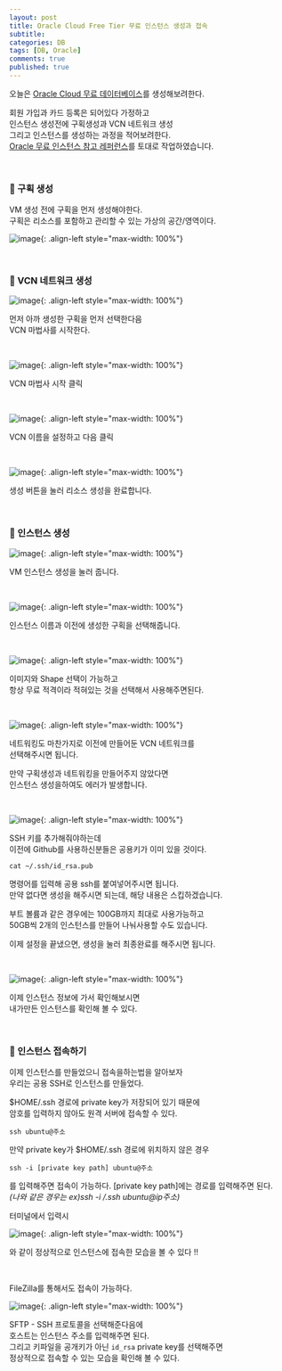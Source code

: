 ```yaml
---
layout: post
title: Oracle Cloud Free Tier 무료 인스턴스 생성과 접속
subtitle: 
categories: DB
tags: [DB, Oracle]
comments: true
published: true
---
```


오늘은 [Oracle Cloud 무료 데이터베이스]를 생성해보려한다.  

회원 가입과 카드 등록은 되어있다 가정하고  
인스턴스 생성전에 구획생성과 VCN 네트워크 생성  
그리고 인스턴스를 생성하는 과정을 적어보려한다.  
[Oracle 무료 인스턴스 참고 레퍼런스]를 토대로 작업하였습니다.


<br/>

### 📌 구획 생성  

VM 생성 전에 구획을 먼저 생성해야한다.  
구획은 리소스를 포함하고 관리할 수 있는 가상의 공간/영역이다.  

![image](https://lh3.googleusercontent.com/u/0/drive-viewer/AFDK6gNs_7nfk_gmvLEvuBwFQHxq_WeESvVrrNgHncikIguZT5WSDBFRWJouafXAfIAnVKgSH8daI2o4KyS-YzP_fNz25gBp=w3024-h1728){: .align-left style="max-width: 100%"}

<br/>  

### 📌 VCN 네트워크 생성  

![image](https://lh3.googleusercontent.com/u/0/drive-viewer/AFDK6gPQ25gr2990xuN0OLF_Qr90USye42bZ6DbogZyuabsYL-OejRkV1p7C3LfLIa3X8BF5dgwz7eyH5zr20LtMPIO8nRjHjA=w3024-h1728){: .align-left style="max-width: 100%"}

먼저 아까 생성한 구획을 먼저 선택한다음  
VCN 마법사를 시작한다.  

<br/>



![image](https://lh3.googleusercontent.com/u/0/drive-viewer/AFDK6gN4OZ_5VRp8kmYeue1N02iMuXfeOZln12KRSuhL_PifDDhaNnn04SjU50HgsoewLDs6y8QAapnbFdv-GGZlSNSp9rSA=w3024-h1728){: .align-left style="max-width: 100%"}

VCN 마법사 시작 클릭

<br/>

![image](https://lh3.googleusercontent.com/u/0/drive-viewer/AFDK6gPJqkxzAgS17AG9KpQ1OtqlFWGHiBgNCpvx7ydTjS4MjBJ1jb4a12pnVVnO5Th7cckoNEPKhQmajAVdg02USWVmeLsW=w3024-h1728){: .align-left style="max-width: 100%"}

VCN 이름을 설정하고 다음 클릭  

<br/>

![image](https://lh3.googleusercontent.com/u/0/drive-viewer/AFDK6gMZctP8XvWQbWqzGbVm-w77_ba-OS6OrBJb46yB5-zZv1IxFQDJ9z4q80NN8B-4D2O3qMINEhwKwEaA65i_zTR4aDLa=w3024-h1728){: .align-left style="max-width: 100%"}

생성 버튼을 눌러 리소스 생성을 완료합니다.  

<br/>

### 📌 인스턴스 생성


![image](https://lh3.googleusercontent.com/u/0/drive-viewer/AFDK6gNGOpUG5JQk1Y20qWPgcKom-VzhRcFsYcez9OIcBXBhA1q6MjLkamcxo3FMef5Uhsg1FdpF8fD0x6dydtnJl3GAjIyoIA=w3024-h1728){: .align-left style="max-width: 100%"}

VM 인스턴스 생성을 눌러 줍니다.

<br/>

![image](https://lh3.googleusercontent.com/u/0/drive-viewer/AFDK6gO1m0uwf3jt9p5biT_6GwYRrmuWIoUXdvRUlZ0HbDrbWTYrj1VK4ci1QVvZhNRVNuKISN1FAY2l3rI7Fyap86OMc6E1EA=w3024-h1728){: .align-left style="max-width: 100%"}

인스턴스 이름과 이전에 생성한 구획을 선택해줍니다.

<br/>

![image](https://lh3.googleusercontent.com/u/0/drive-viewer/AFDK6gOdIXghpgxv_vlEivea2ZDnBtqZT-NuITqQPLie9l8He0bfkDT-Of9-oZUhU783AMfII_LhhfdlcLjwMNKIYZz1c37o7w=w1524-h1728){: .align-left style="max-width: 100%"}

이미지와 Shape 선택이 가능하고  
항상 무료 적격이라 적혀있는 것을 선택해서 사용해주면된다.  

<br/>


![image](https://lh3.googleusercontent.com/u/0/drive-viewer/AFDK6gPo3-KkV26L9DztTmGJe7RvC3TpnqdtJ_TuMqP8fQwXvxfrpIKJH8pSbmXrPtmaHYtX1oresm5LE13S4bx5tot7rF5qUQ=w3024-h1728){: .align-left style="max-width: 100%"}

네트워킹도 마찬가지로 이전에 만들어둔 VCN 네트워크를  
선택해주시면 됩니다.  

만약 구획생성과 네트워킹을 만들어주지 않았다면  
인스턴스 생성을하여도 에러가 발생합니다.

<br/>

![image](https://lh3.googleusercontent.com/u/0/drive-viewer/AFDK6gMOEnVFm0OsNdlUigDiwml8a2oJrXHpmUdMcf1PLn7PSX0fIHhR77mwY1-pbOOsFqz_Ld4ydtHu7l_TeA0f4AN17rBy2Q=w1524-h1728){: .align-left style="max-width: 100%"}

SSH 키를 추가해줘야하는데  
이전에 Github를 사용하신분들은 공용키가 이미 있을 것이다.  


```shell
cat ~/.ssh/id_rsa.pub
```

명령어를 입력해 공용 ssh를 붙여넣어주시면 됩니다.   
만약 없다면 생성을 해주시면 되는데, 해당 내용은 스킵하겠습니다.

부트 볼륨과 같은 경우에는 100GB까지 최대로 사용가능하고  
50GB씩 2개의 인스턴스를 만들어 나눠사용할 수도 있습니다.

이제 설정을 끝냈으면, 생성을 눌러 최종완료를 해주시면 됩니다.


<br/>

![image](https://lh3.googleusercontent.com/u/0/drive-viewer/AFDK6gNo2CptbsDAon2CtX6-RAqpmRSSTa7z3m9LWRW9JCFCdVbgMoJTOb9hisTz1OHSLY0EkNb9cXhzDeMauPpUOxUqBrtAXQ=w3024-h1728){: .align-left style="max-width: 100%"}

이제 인스턴스 정보에 가서 확인해보시면  
내가만든 인스턴스를 확인해 볼 수 있다.  


<br/>

### 📌 인스턴스 접속하기  

이제 인스턴스를 만들었으니 접속을하는법을 알아보자  
우리는 공용 SSH로 인스턴스를 만들었다.

$HOME/.ssh 경로에 private key가 저장되어 있기 때문에   
암호를 입력하지 않아도 원격 서버에 접속할 수 있다.

```shell
ssh ubuntu@주소
```

만약 private key가 $HOME/.ssh 경로에 위치하지 않은 경우
```shell
ssh -i [private key path] ubuntu@주소
```
를 입력해주면 접속이 가능하다.
\[private key path\]에는 경로를 입력해주면 된다.  
_(나와 같은 경우는 ex)ssh -i /.ssh ubuntu@ip주소)_

터미널에서 입력시

![image](https://lh3.googleusercontent.com/u/0/drive-viewer/AFDK6gN0U_vZhmyBCubkA_yUqYCkiETMcUZtOnZLVXoUTz9DjMI_17cNV1t6S7kLe2Ajxg3hGFEed9nmR6d7kK4Ha7nvpTyeAw=w3024-h1728){: .align-left style="max-width: 100%"}

와 같이 정상적으로 인스턴스에 접속한 모습을 볼 수 있다 !!

<br/>

FileZilla를 통해서도 접속이 가능하다.   

![image](https://lh3.googleusercontent.com/u/0/drive-viewer/AFDK6gNNwSW2rB9___rqmhE9ee14DuQbywCDLJsaQY9D9nUls2WpBa9DsFwQ2tVE-3hj33naagXa8NPqAbdt8njgA5D9Weh_Ww=w3024-h1728){: .align-left style="max-width: 100%"}

SFTP - SSH 프로토콜을 선택해준다음에     
호스트는 인스턴스 주소를 입력해주면 된다.  
그리고 키파일을 공개키가 아닌 `id_rsa` private key를 선택해주면  
정상적으로 접속할 수 있는 모습을 확인해 볼 수 있다.



<br/>

[Oracle 무료 인스턴스 참고 레퍼런스]: https://hoing.io/archives/318  
[Oracle Cloud 무료 데이터베이스]:https://www.oracle.com/kr/cloud/free/